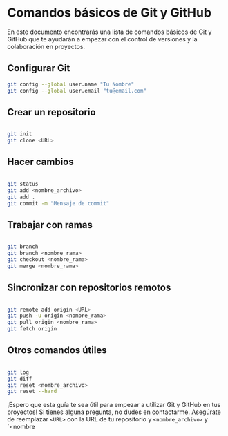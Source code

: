# Comandos básicos de Git y GitHub

En este documento encontrarás una lista de comandos básicos de Git y GitHub que te ayudarán a empezar con el control de versiones y la colaboración en proyectos.

## Configurar Git

```bash
git config --global user.name "Tu Nombre"
git config --global user.email "tu@email.com"
```

## Crear un repositorio

```bash

git init
git clone <URL>
```

## Hacer cambios

``` bash

git status
git add <nombre_archivo>
git add .
git commit -m "Mensaje de commit"
```

## Trabajar con ramas

``` bash

git branch
git branch <nombre_rama>
git checkout <nombre_rama>
git merge <nombre_rama>
```

## Sincronizar con repositorios remotos

```bash

git remote add origin <URL>
git push -u origin <nombre_rama>
git pull origin <nombre_rama>
git fetch origin
```
## Otros comandos útiles

``` bash

git log
git diff
git reset <nombre_archivo>
git reset --hard
```

¡Espero que esta guía te sea útil para empezar a utilizar Git y GitHub en tus proyectos! Si tienes alguna pregunta, no dudes en contactarme.
Asegúrate de reemplazar `<URL>` con la URL de tu repositorio y `<nombre_archivo>` y `<nombre

